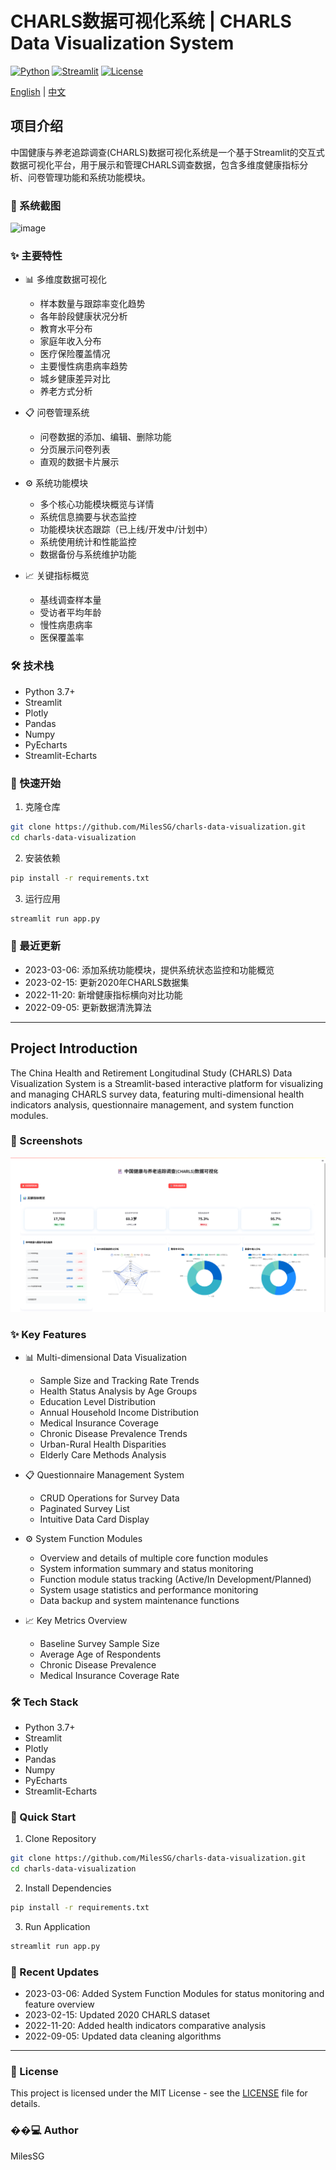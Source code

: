 # CHARLS数据可视化系统 | CHARLS Data Visualization System

[![Python](https://img.shields.io/badge/Python-3.7+-blue.svg)](https://www.python.org)
[![Streamlit](https://img.shields.io/badge/Streamlit-1.28+-red.svg)](https://streamlit.io)
[![License](https://img.shields.io/badge/License-MIT-green.svg)](https://opensource.org/licenses/MIT)

[English](#english) | [中文](#chinese)

<h2 id="chinese">项目介绍</h2>

中国健康与养老追踪调查(CHARLS)数据可视化系统是一个基于Streamlit的交互式数据可视化平台，用于展示和管理CHARLS调查数据，包含多维度健康指标分析、问卷管理功能和系统功能模块。

### 📸 系统截图
![image](https://github.com/user-attachments/assets/94289931-2308-4896-8177-1a16c18fa768)


### ✨ 主要特性

- 📊 多维度数据可视化
  - 样本数量与跟踪率变化趋势
  - 各年龄段健康状况分析
  - 教育水平分布
  - 家庭年收入分布
  - 医疗保险覆盖情况
  - 主要慢性病患病率趋势
  - 城乡健康差异对比
  - 养老方式分析

- 📋 问卷管理系统
  - 问卷数据的添加、编辑、删除功能
  - 分页展示问卷列表
  - 直观的数据卡片展示

- ⚙️ 系统功能模块
  - 多个核心功能模块概览与详情
  - 系统信息摘要与状态监控
  - 功能模块状态跟踪（已上线/开发中/计划中）
  - 系统使用统计和性能监控
  - 数据备份与系统维护功能

- 📈 关键指标概览
  - 基线调查样本量
  - 受访者平均年龄
  - 慢性病患病率
  - 医保覆盖率

### 🛠️ 技术栈

- Python 3.7+
- Streamlit
- Plotly
- Pandas
- Numpy
- PyEcharts
- Streamlit-Echarts

### 🚀 快速开始

1. 克隆仓库
```bash
git clone https://github.com/MilesSG/charls-data-visualization.git
cd charls-data-visualization
```

2. 安装依赖
```bash
pip install -r requirements.txt
```

3. 运行应用
```bash
streamlit run app.py
```

### 🔄 最近更新

- 2023-03-06: 添加系统功能模块，提供系统状态监控和功能概览
- 2023-02-15: 更新2020年CHARLS数据集
- 2022-11-20: 新增健康指标横向对比功能
- 2022-09-05: 更新数据清洗算法

---

<h2 id="english">Project Introduction</h2>

The China Health and Retirement Longitudinal Study (CHARLS) Data Visualization System is a Streamlit-based interactive platform for visualizing and managing CHARLS survey data, featuring multi-dimensional health indicators analysis, questionnaire management, and system function modules.

### 📸 Screenshots
![System Screenshot](data/imgs/image.png)

### ✨ Key Features

- 📊 Multi-dimensional Data Visualization
  - Sample Size and Tracking Rate Trends
  - Health Status Analysis by Age Groups
  - Education Level Distribution
  - Annual Household Income Distribution
  - Medical Insurance Coverage
  - Chronic Disease Prevalence Trends
  - Urban-Rural Health Disparities
  - Elderly Care Methods Analysis

- 📋 Questionnaire Management System
  - CRUD Operations for Survey Data
  - Paginated Survey List
  - Intuitive Data Card Display

- ⚙️ System Function Modules
  - Overview and details of multiple core function modules
  - System information summary and status monitoring
  - Function module status tracking (Active/In Development/Planned)
  - System usage statistics and performance monitoring
  - Data backup and system maintenance functions

- 📈 Key Metrics Overview
  - Baseline Survey Sample Size
  - Average Age of Respondents
  - Chronic Disease Prevalence
  - Medical Insurance Coverage Rate

### 🛠️ Tech Stack

- Python 3.7+
- Streamlit
- Plotly
- Pandas
- Numpy
- PyEcharts
- Streamlit-Echarts

### 🚀 Quick Start

1. Clone Repository
```bash
git clone https://github.com/MilesSG/charls-data-visualization.git
cd charls-data-visualization
```

2. Install Dependencies
```bash
pip install -r requirements.txt
```

3. Run Application
```bash
streamlit run app.py
```

### 🔄 Recent Updates

- 2023-03-06: Added System Function Modules for status monitoring and feature overview
- 2023-02-15: Updated 2020 CHARLS dataset
- 2022-11-20: Added health indicators comparative analysis
- 2022-09-05: Updated data cleaning algorithms

---

### 📝 License

This project is licensed under the MIT License - see the [LICENSE](LICENSE) file for details.

### ��‍💻 Author

MilesSG 
